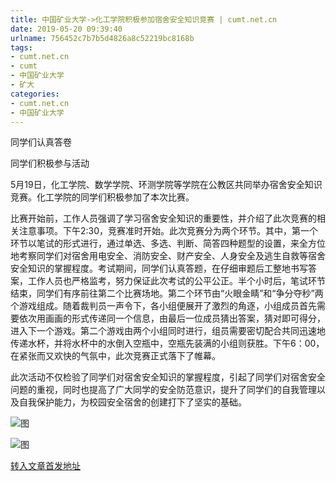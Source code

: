 ```yaml
---
title: 中国矿业大学->化工学院积极参加宿舍安全知识竞赛 | cumt.net.cn
date: 2019-05-20 09:39:40
urlname: 756452c7b7b5d4826a8c52219bc8168b
tags: 
- cumt.net.cn
- cumt
- 中国矿业大学
- 矿大
categories:
- cumt.net.cn
- 中国矿业大学
---
```



同学们认真答卷

同学们积极参与活动

5月19日，化工学院、数学学院、环测学院等学院在公教区共同举办宿舍安全知识竞赛。化工学院的同学们积极参加了本次比赛。

比赛开始前，工作人员强调了学习宿舍安全知识的重要性，并介绍了此次竞赛的相关注意事项。下午2:30，竞赛准时开始。此次竞赛分为两个环节。其中，第一个环节以笔试的形式进行，通过单选、多选、判断、简答四种题型的设置，来全方位地考察同学们对宿舍用电安全、消防安全、财产安全、人身安全及逃生自救等宿舍安全知识的掌握程度。考试期间，同学们认真答题，在仔细审题后工整地书写答案，工作人员也严格监考，努力保证此次考试的公平公正。半个小时后，笔试环节结束，同学们有序前往第二个比赛场地。第二个环节由“火眼金睛”和“争分夺秒”两个游戏组成。随着裁判员一声令下，各小组便展开了激烈的角逐，小组成员首先需要依次用画画的形式传递同一个信息，由最后一位成员猜出答案，猜对即可得分，进入下一个游戏。第二个游戏由两个小组同时进行，组员需要密切配合共同迅速地传递水杯，并将水杯中的水倒入空瓶中，空瓶先装满的小组则获胜。下午6：00，在紧张而又欢快的气氛中，此次竞赛正式落下了帷幕。

此次活动不仅检验了同学们对宿舍安全知识的掌握程度，引起了同学们对宿舍安全问题的重视，同时也提高了广大同学的安全防范意识，提升了同学们的自我管理以及自我保护能力，为校园安全宿舍的创建打下了坚实的基础。



![图](http://xwzx.cumt.edu.cn/_upload/article/images/55/06/df07ad224e76b01724793586fb34/d739fc85-c347-44b8-85fa-f57937d811b4.jpg)

![图](http://xwzx.cumt.edu.cn/_upload/article/images/55/06/df07ad224e76b01724793586fb34/9fb6cd2c-f847-416a-9030-8756b1047fbf.jpg)

[转入文章首发地址](http://xwzx.cumt.edu.cn/04/87/c523a525447/page.htm)